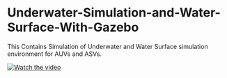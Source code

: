 # Underwater-Simulation-and-Water-Surface-With-Gazebo
This Contains Simulation of Underwater and Water Surface simulation environment for AUVs and ASVs.

[![Watch the video](https://img.youtube.com/vi/zBLO1CbxyNE/maxresdefault.jpg)](https://www.youtube.com/watch?v=zBLO1CbxyNE)
